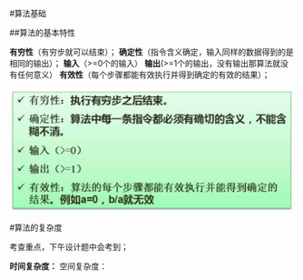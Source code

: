 #算法基础

##算法的基本特性

**有穷性**（有穷步就可以结束）；
**确定性**（指令含义确定，输入同样的数据得到的是相同的输出）；
**输入**（>=0个的输入）
**输出**(>=1个的输出，没有输出那算法就没有任何意义）
**有效性**（每个步骤都能有效执行并得到确定的有效的结果）；

![](/imgs/1.7.9-1算法基本特性.png)

#算法的复杂度

考查重点，下午设计题中会考到；

**时间复杂度：**
空间复杂度：